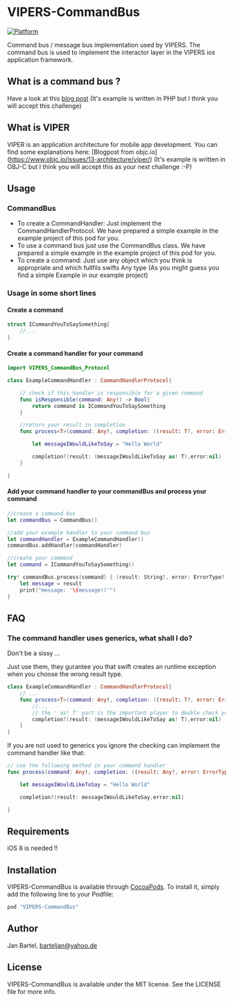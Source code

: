 # VIPERS-CommandBus

[![Platform](https://img.shields.io/cocoapods/p/VIPERS-CommandBus.svg?style=flat)](http://cocoapods.org/pods/VIPERS-CommandBus)

Command bus / message bus implementation used by VIPERS. The command bus is used to implement the interactor layer in the VIPERS ios application framework.

## What is a command bus ?
Have a look at this [blog post](http://php-and-symfony.matthiasnoback.nl/2015/01/a-wave-of-command-buses/) (It's example is written in PHP but I think you will accept this challenge)

## What is VIPER

VIPER is an application architecture for mobile app development.
You can find some explanations here: [Blogpost from objc.io] (https://www.objc.io/issues/13-architecture/viper/)  (It's example is written in OBJ-C but I think you will accept this as your next challenge :-P)

## Usage

### CommandBus
* To create a CommandHandler: Just implement the CommandHandlerProtocol. We have prepared a simple example in the example project of this pod for you.
* To use a command bus just use the CommandBus class. We have prepared a simple example in the example project of this pod for you.
* To create a command: Just use any object which you think is appropriate and which fullfils swifts Any type (As you might guess you find a simple Example in our example project) 

### Usage in some short lines

#### Create a command

```swift
struct ICommandYouToSaySomething{
    //...
}
```

#### Create a command handler for your command 

```swift
import VIPERS_CommandBus_Protocol

class ExampleCommandHandler : CommandHandlerProtocol{

    // check if this handler is responsible for a given command
    func isResponsible(command: Any!) -> Bool{
        return command is ICommandYouToSaySomething
    }

    //return your result in completion
    func process<T>(command: Any!, completion: ((result: T?, error: ErrorType?) -> Void)?)  throws{

        let messageIWouldLikeToSay = "Hello World"

        completion?(result: (messageIWouldLikeToSay as! T),error:nil)
    }

}
```

#### Add your command handler to your commandBus and process your command

```swift
//create a command bus
let commandBus = CommandBus()

//add your example handler to your command bus
let commandHandler = ExampleCommandHandler()
commandBus.addHandler(commandHandler)

//create your command
let command = ICommandYouToSaySomething()

try! commandBus.process(command) { (result: String?, error: ErrorType?) in
    let message = result
    print("message: '\(message!)'")
}

```

## FAQ

### The command handler uses generics, what shall I do?

Don't be a sissy ... 

Just use them, they gurantee you that swift creates an runtime exception when you choose the wrong result type.

```swift
class ExampleCommandHandler : CommandHandlerProtocol{
    // ...
    func process<T>(command: Any!, completion: ((result: T?, error: ErrorType?) -> Void)?)  throws{
        //...
        // the ' as! T' part is the important player to double check your result 
        completion?(result: (messageIWouldLikeToSay as! T),error:nil)
    }
}
```

If you are not used to generics you ignore the checking can implement the command handler like that:

```swift
// use the following method in your command handler
func process(command: Any!, completion: ((result: Any?, error: ErrorType?) -> Void)?) throws{

    let messageIWouldLikeToSay = "Hello World"

    completion?(result: messageIWouldLikeToSay,error:nil)

}
```

## Requirements
iOS 8 is needed !!

## Installation

VIPERS-CommandBus is available through [CocoaPods](http://cocoapods.org). To install
it, simply add the following line to your Podfile:


```ruby
pod "VIPERS-CommandBus"
```

## Author

Jan Bartel, barteljan@yahoo.de

## License

VIPERS-CommandBus is available under the MIT license. See the LICENSE file for more info.
